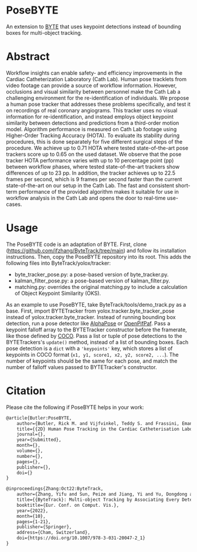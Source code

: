 # PoseBYTE
An extension to [BYTE](https://github.com/ifzhang/ByteTrack/tree/main) that uses keypoint detections instead of bounding boxes for multi-object tracking.

# Abstract
Workflow insights can enable safety- and efficiency improvements in the Cardiac Catheterization Laboratory (Cath Lab).
Human pose tracklets from video footage can provide a source of workflow information.
However, occlusions and visual similarity between personnel make the Cath Lab a challenging environment for the re-identification of individuals.
We propose a human pose tracker that addresses these problems specifically, and test it on recordings of real coronary angiograms.
This tracker uses no visual information for re-identification, and instead employs object keypoint similarity between detections and predictions from a third-order motion model.
Algorithm performance is measured on Cath Lab footage using Higher-Order Tracking Accuracy (HOTA).
To evaluate its stability during procedures, this is done separately for five different surgical steps of the procedure.
We achieve up to 0.71 HOTA where tested state-of-the-art pose trackers score up to 0.65 on the used dataset.
We observe that the pose tracker HOTA performance varies with up to 10 percentage point (pp) between workflow phases, where tested state-of-the-art trackers show differences of up to 23 pp.
In addition, the tracker achieves up to 22.5 frames per second, which is 9 frames per second faster than the current state-of-the-art on our setup in the Cath Lab.
The fast and consistent short-term performance of the provided algorithm makes it suitable for use in workflow analysis in the Cath Lab and opens the door to real-time use-cases.

# Usage
The PoseBYTE code is an adaptation of BYTE.
First, clone (https://github.com/ifzhang/ByteTrack/tree/main) and follow its installation instructions.
Then, copy the PoseBYTE repository into its root.
This adds the following files into ByteTrack/yolox/tracker:
- byte_tracker_pose.py: a pose-based version of byte_tracker.py.
- kalman_filter_pose.py: a pose-based version of kalman_filter.py.
- matching.py: overrides the original matching.py to include a calculation of Object Keypoint Similarity (OKS).

As an example to use PoseBYTE, take ByteTrack/tools/demo_track.py as a base.
First, import BYTETracker from yolox.tracker.byte_tracker_pose instead of yolox.tracker.byte_tracker.
Instead of running bounding box detection, run a pose detector like [AlphaPose](https://github.com/MVIG-SJTU/AlphaPose) or [OpenPifPaf](https://github.com/openpifpaf/openpifpaf).
Pass a keypoint falloff array to the BYTETracker constructor before the framerate, like those defined by [COCO](https://cocodataset.org/#keypoints-eval).
Pass a list or tuple of pose detections to the BYTETrackers's `update()` method, instead of a list of bounding boxes.
Each pose detection is a `dict` with a `'keypoints'` key, which stores a list of keypoints in COCO format (`x1, y1, score1, x2, y2, score2, ...`).
The number of keypoints should be the same for each pose, and match the number of falloff values passed to BYTETracker's constructor.

# Citation
Please cite the following if PoseBYTE helps in your work:
```tex
@article{Butler:PoseBYTE,
    author={Butler, Rick M. and Vijfvinkel, Teddy S. and Frassini, Emanuele and van Riel, Sjors and Bachvarov, Chavdar and Constandse, Jan and van der Elst, Maarten and van den Dobbelsteen, John J. and Hendriks, Benno H. W.},
    title={{2D} Human Pose Tracking in the Cardiac Catheterisation Laboratory with {BYTE}},
    journal={},
    year={Submitted},
    month={},
    volume={},
    number={},
    pages={},
    publisher={},
    doi={}
}

@inproceedings{Zhang:Oct22:ByteTrack,
    author={Zhang, Yifu and Sun, Peize and Jiang, Yi and Yu, Dongdong and Weng, Fucheng and Yuan, Zehuan and Luo, Ping and Liu, Wenyu and Wang, Xinggang},
    title={{ByteTrack}: Multi-object Tracking by Associating Every Detection Box},
    booktitle={Eur. Conf. on Comput. Vis.},
    year={2022},
    month={10},
    pages={1-21},
    publisher={Springer},
    address={Cham, Switzerland},
    doi={https://doi.org/10.1007/978-3-031-20047-2_1}
}
```
